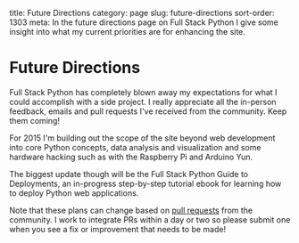 title: Future Directions
category: page
slug: future-directions
sort-order: 1303
meta: In the future directions page on Full Stack Python I give some insight into what my current priorities are for enhancing the site.


# Future Directions
Full Stack Python has completely blown away my expectations for what I could
accomplish with a side project. I really appreciate all the in-person feedback,
emails and pull requests I've received from the community. Keep them coming!

For 2015 I'm building out the scope of the site beyond web development into
core Python concepts, data analysis and visualization and some hardware 
hacking such as with the Raspberry Pi and Arduino Yun.

The biggest update though will be the Full Stack Python Guide to Deployments,
an in-progress step-by-step tutorial ebook for learning how to deploy Python
web applications.

Note that these plans can change based on 
[pull requests](https://github.com/makaimc/fullstackpython.github.com/pulls)
from the community. I work to integrate PRs within a day or two so please 
submit one when you see a fix or improvement that needs to be made!

